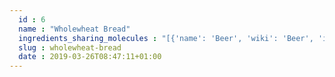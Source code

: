 ```yaml
---
  id : 6
  name : "Wholewheat Bread"
  ingredients_sharing_molecules : "[{'name': 'Beer', 'wiki': 'Beer', 'id': 9, 'category': 'Beverage Alcoholic', 'common_molecules': [8314, 25915, 7894, 957, 7710, 7909, 18827, 8369, 31245, 12020, 14296, 107905, 9064, 13187, 8094, 1130, 5283335, 15037, 6202, 72277, 6561, 65084, 644104, 31276, 612, 14079, 7997, 7344, 18635, 8038, 10957, 31268, 61209, 8194, 8093, 65064, 8158, 878, 1068, 8914, 643731, 72276]}, {'name': 'Coffee', 'wiki': 'Coffee', 'id': 46, 'category': 'Beverage Caffeinated', 'common_molecules': [8314, 25915, 7894, 15037, 31268, 7909, 18827, 8369, 31245, 10931, 36822, 3776, 107905, 179, 9064, 13187, 8094, 61663, 1130, 878, 6202, 72277, 637920, 6561, 65084, 644104, 612, 14079, 18635, 14296, 61209, 18522, 8093, 65064, 8158, 62131, 643731, 72276]}, {'name': 'Tea', 'wiki': 'Tea', 'id': 310, 'category': 'Plant', 'common_molecules': [8314, 25915, 5283324, 957, 8094, 7909, 18827, 31245, 179, 12020, 107905, 9064, 13187, 7710, 1130, 5364752, 878, 6202, 72277, 637920, 6561, 65084, 644104, 612, 14079, 7344, 18635, 14296, 5283329, 247, 8093, 65064, 8158, 31276, 1068, 8914, 643731, 72276]}, {'name': 'Cocoa', 'wiki': 'Theobroma_cacao', 'id': 283, 'category': 'Seed', 'common_molecules': [8314, 25915, 36822, 10883, 957, 8094, 18827, 8369, 10931, 7894, 3776, 5283329, 179, 9064, 13187, 7710, 7997, 72277, 637920, 6561, 65084, 644104, 612, 14079, 7344, 18635, 8038, 14296, 61209, 18522, 247, 8093, 8158, 878, 31276, 72276]}, {'name': 'Tomato', 'wiki': 'Tomato', 'id': 364, 'category': 'Vegetable Fruit', 'common_molecules': [8314, 7894, 5283324, 957, 8094, 18827, 12020, 3776, 107905, 9064, 13187, 7710, 61663, 1130, 5364752, 5283335, 7997, 6202, 72277, 637920, 6561, 65084, 644104, 612, 18635, 31276, 18522, 247, 65064, 8158, 878, 1068, 5283339, 643731, 72276]}]"
  slug : wholewheat-bread
  date : 2019-03-26T08:47:11+01:00
---
```



